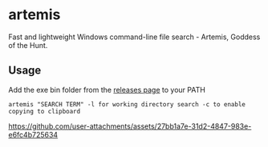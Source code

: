 # artemis
Fast and lightweight Windows command-line file search - Artemis, Goddess of the Hunt.

## Usage
Add the exe bin folder from the [releases page](https://github.com/yutaoz/artemis/releases) to your PATH

```artemis "SEARCH TERM" -l for working directory search -c to enable copying to clipboard```



https://github.com/user-attachments/assets/27bb1a7e-31d2-4847-983e-e6fc4b725634

